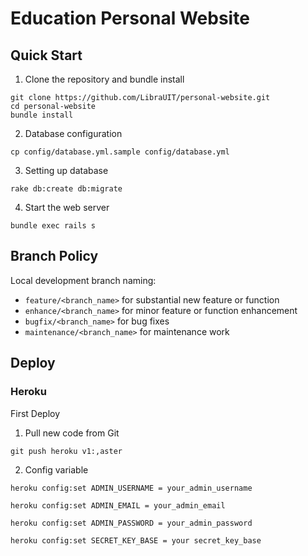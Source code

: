 # Education Personal Website

## Quick Start

1. Clone the repository and bundle install

  ```
  git clone https://github.com/LibraUIT/personal-website.git
  cd personal-website
  bundle install
  ```

2. Database configuration

  ```
  cp config/database.yml.sample config/database.yml
  ```

3. Setting up database

  ```
  rake db:create db:migrate
  ```

4. Start the web server

  ```
  bundle exec rails s
  ```

## Branch Policy

Local development branch naming:

- `feature/<branch_name>` for substantial new feature or function
- `enhance/<branch_name>` for minor feature or function enhancement
- `bugfix/<branch_name>` for bug fixes
- `maintenance/<branch_name>` for maintenance work

## Deploy
### Heroku

First Deploy

1. Pull new code from Git

  ```
  git push heroku v1:,aster
  ```
2. Config variable

  ```
  heroku config:set ADMIN_USERNAME = your_admin_username
  ```

  ```
  heroku config:set ADMIN_EMAIL = your_admin_email
  ```

  ```
  heroku config:set ADMIN_PASSWORD = your_admin_password
  ```

  ```
  heroku config:set SECRET_KEY_BASE = your secret_key_base
  ```

